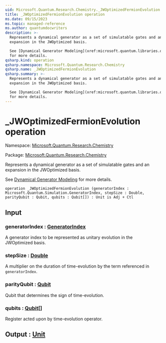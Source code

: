```yaml
---
uid: Microsoft.Quantum.Research.Chemistry._JWOptimizedFermionEvolution
title: _JWOptimizedFermionEvolution operation
ms.date: 09/15/2023
ms.topic: managed-reference
ms.author: quantumdocwriters
description: >-
  Represents a dynamical generator as a set of simulatable gates and an
  expansion in the JWOptimized basis.

  See [Dynamical Generator Modeling](xref:microsoft.quantum.libraries.overview.data-structures#dynamical-generator-modeling)
  for more details.
qsharp.kind: operation
qsharp.namespace: Microsoft.Quantum.Research.Chemistry
qsharp.name: _JWOptimizedFermionEvolution
qsharp.summary: >-
  Represents a dynamical generator as a set of simulatable gates and an
  expansion in the JWOptimized basis.

  See [Dynamical Generator Modeling](xref:microsoft.quantum.libraries.overview.data-structures#dynamical-generator-modeling)
  for more details.
---
```


# _JWOptimizedFermionEvolution operation

Namespace: [Microsoft.Quantum.Research.Chemistry](xref:Microsoft.Quantum.Research.Chemistry)

Package: [Microsoft.Quantum.Research.Chemistry](https://nuget.org/packages/Microsoft.Quantum.Research.Chemistry)


Represents a dynamical generator as a set of simulatable gates and anexpansion in the JWOptimized basis.See [Dynamical Generator Modeling](xref:microsoft.quantum.libraries.overview.data-structures#dynamical-generator-modeling)for more details.

```qsharp
operation _JWOptimizedFermionEvolution (generatorIndex : Microsoft.Quantum.Simulation.GeneratorIndex, stepSize : Double, parityQubit : Qubit, qubits : Qubit[]) : Unit is Adj + Ctl
```


## Input

### generatorIndex : [GeneratorIndex](xref:Microsoft.Quantum.Simulation.GeneratorIndex)

A generator index to be represented as unitary evolution in the JWOptimizedbasis.


### stepSize : [Double](xref:microsoft.quantum.qsharp.valueliterals#double-literals)

A multiplier on the duration of time-evolution by the term referencedin `generatorIndex`.


### parityQubit : [Qubit](xref:microsoft.quantum.qsharp.valueliterals#qubit-literals)

Qubit that determines the sign of time-evolution.


### qubits : [Qubit](xref:microsoft.quantum.qsharp.valueliterals#qubit-literals)[]

Register acted upon by time-evolution operator.



## Output : [Unit](xref:microsoft.quantum.qsharp.valueliterals#unit-literal)

